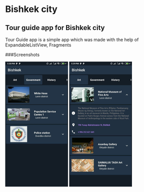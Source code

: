 Bishkek city
============

## Tour guide app for Bishkek city

Tour Guide app is a simple app which was made with the help of ExpandableListView, Fragments

###Screenshots

<img src="screenshots/screenshot1.jpg" width="200" height="400">
<img src="screenshots/screenshot2.jpg" width="200" height="400">